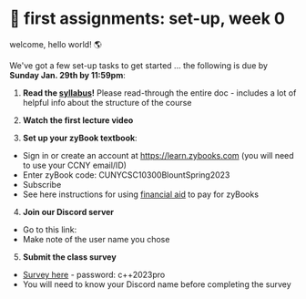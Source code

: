 # 🤖 first assignments: set-up, week 0 

welcome, hello world! 🌎 

We've got a few set-up tasks to get started ... the following is due by **Sunday Jan. 29th by 11:59pm**:

1. **Read the [syllabus](https://github.com/mab253/cpp_spring23/blob/main/README.md)!** Please read-through the entire doc - includes a lot of helpful info about the structure of the course

2. **Watch the first lecture video**

3. **Set up your zyBook textbook**:
- Sign in or create an account at https://learn.zybooks.com (you will need to use your CCNY email/ID)
- Enter zyBook code: CUNYCSC10300BlountSpring2023
- Subscribe
- See here instructions for using [financial aid](https://zybooks.zendesk.com/hc/en-us/articles/1260801584850-Payment-Cost-financial-aid-refunds-discounts-and-more#h_01EWPM7ZS4GFDWCDFF4TXPCDFV) to pay for zyBooks

4. **Join our Discord server**
- Go to this link: 
- Make note of the user name you chose 

5. **Submit the class survey**
- [Survey here](https://airtable.com/shrheWhtLAiFgZxM1) - password: c++2023pro
- You will need to know your Discord name before completing the survey

